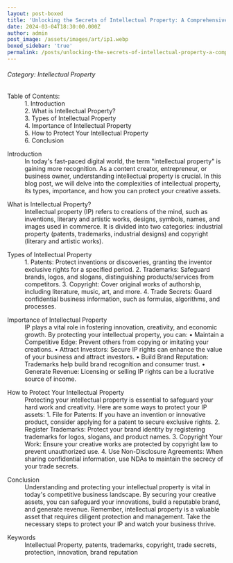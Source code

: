 ```yaml
---
layout: post-boxed
title: 'Unlocking the Secrets of Intellectual Property: A Comprehensive Guide'
date: 2024-03-04T18:30:00.000Z
author: admin
post_image: /assets/images/art/ip1.webp
boxed_sidebar: 'true'
permalink: /posts/unlocking-the-secrets-of-intellectual-property-a-comprehensive-guide
---
```


###### Category: Intellectual Property

<dl>
  <dt>Table of Contents:</dt>
  <dd>1.	Introduction</dd>
  <dd>2.	What is Intellectual Property?</dd>
  <dd>3.	Types of Intellectual Property</dd>
  <dd>4.	Importance of Intellectual Property</dd>
  <dd>5.	How to Protect Your Intellectual Property</dd>
  <dd>6.	Conclusion</dd>
</dl> 

<dl>
  <dt>Introduction</dt>
  <dd>In today's fast-paced digital world, the term "intellectual property" is gaining more recognition. As a content creator, entrepreneur, or business owner, understanding intellectual property is crucial. In this blog post, we will delve into the complexities of intellectual property, its types, importance, and how you can protect your creative assets.</dd>
</dl> 

<dl>
  <dt>What is Intellectual Property?</dt>
  <dd>Intellectual property (IP) refers to creations of the mind, such as inventions, literary and artistic works, designs, symbols, names, and images used in commerce. It is divided into two categories: industrial property (patents, trademarks, industrial designs) and copyright (literary and artistic works).</dd>
</dl> 

<dl>
  <dt>Types of Intellectual Property</dt>
  <dd>
1.	Patents: Protect inventions or discoveries, granting the inventor exclusive rights for a specified period.
2.	Trademarks: Safeguard brands, logos, and slogans, distinguishing products/services from competitors.
3.	Copyright: Cover original works of authorship, including literature, music, art, and more.
4.	Trade Secrets: Guard confidential business information, such as formulas, algorithms, and processes.
</dd>
</dl>

<dl>
  <dt>Importance of Intellectual Property</dt>
  <dd>
IP plays a vital role in fostering innovation, creativity, and economic growth. By protecting your intellectual property, you can:
•	Maintain a Competitive Edge: Prevent others from copying or imitating your creations.
•	Attract Investors: Secure IP rights can enhance the value of your business and attract investors.
•	Build Brand Reputation: Trademarks help build brand recognition and consumer trust.
•	Generate Revenue: Licensing or selling IP rights can be a lucrative source of income.
</dd>
</dl>

<dl>
  <dt>How to Protect Your Intellectual Property</dt>
  <dd>
Protecting your intellectual property is essential to safeguard your hard work and creativity. Here are some ways to protect your IP assets:
1.	File for Patents: If you have an invention or innovative product, consider applying for a patent to secure exclusive rights.
2.	Register Trademarks: Protect your brand identity by registering trademarks for logos, slogans, and product names.
3.	Copyright Your Work: Ensure your creative works are protected by copyright law to prevent unauthorized use.
4.	Use Non-Disclosure Agreements: When sharing confidential information, use NDAs to maintain the secrecy of your trade secrets.
</dd>
</dl>

<dl>
  <dt>Conclusion</dt>
  <dd>
Understanding and protecting your intellectual property is vital in today's competitive business landscape. By securing your creative assets, you can safeguard your innovations, build a reputable brand, and generate revenue. Remember, intellectual property is a valuable asset that requires diligent protection and management. Take the necessary steps to protect your IP and watch your business thrive.
</dd>
</dl>

<dl>
  <dt>Keywords</dt>
  <dd>
Intellectual Property, patents, trademarks, copyright, trade secrets, protection, innovation, brand reputation
</dd>
</dl>
